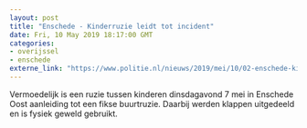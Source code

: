 ```yaml
---
layout: post
title: "Enschede - Kinderruzie leidt tot incident"
date: Fri, 10 May 2019 18:17:00 GMT
categories: 
- overijssel 
- enschede 
externe_link: "https://www.politie.nl/nieuws/2019/mei/10/02-enschede-kinderruzie-leidt-tot-incident.html"
---
```


Vermoedelijk is een ruzie tussen kinderen dinsdagavond 7 mei in Enschede Oost aanleiding tot een fikse buurtruzie. Daarbij werden klappen uitgedeeld en is fysiek geweld gebruikt.
